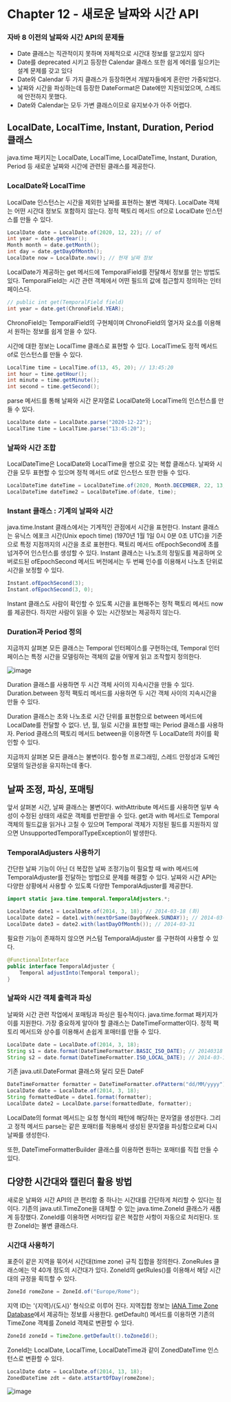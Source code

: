 # Chapter 12 - 새로운 날짜와 시간 API

### 자바 8 이전의 날짜와 시간 API의 문제들

- Date 클래스는 직관적이지 못하며 자체적으로 시간대 정보를 알고있지 않다
- Date를 deprecated 시키고 등장한 Calendar 클래스 또한 쉽게 에러를 일으키는 설계 문제를 갖고 있다
- Date와 Calendar 두 가지 클래스가 등장하면서 개발자들에게 혼란만 가중되었다.
- 날짜와 시간을 파싱하는데 등장한 DateFormat은 Date에만 지원되었으며, 스레드에 안전하지 못했다.
- Date와 Calendar는 모두 가변 클래스이므로 유지보수가 아주 어렵다.

## LocalDate, LocalTime, Instant, Duration, Period 클래스

java.time 패키지는 LocalDate, LocalTime, LocalDateTime, Instant, Duration, Period 등 새로운 날짜와 시간에 관련된 클래스를 제공한다.

### LocalDate와 LocalTime

LocalDate 인스턴스는 시간을 제외한 날짜를 표현하는 불변 객체다. LocalDate 객체는 어떤 시간대 정보도 포함하지 않는다. 정적 팩토리 메서드 of으로 LocalDate 인스턴스를 만들 수 있다.

```java
LocalDate date = LocalDate.of(2020, 12, 22); // of
int year = date.getYear();
Month month = date.getMonth();
int day = date.getDayOfMonth();
LocalDate now = LocalDate.now(); // 현재 날짜 정보
```

LocalDate가 제공하는 get 메서드에 TemporalField를 전달해서 정보를 얻는 방법도 있다. TemporalField는 시간 관련 객체에서 어떤 필드의 값에 접근할지 정의하는 인터페이스다.

```java
// public int get(TemporalField field)
int year = date.get(ChronoField.YEAR);
```

ChronoField는 TemporalField의 구현체이며 ChronoField의 열거자 요소를 이용해서 원하는 정보를 쉽게 얻을 수 있다.

시간에 대한 정보는 LocalTime 클래스로 표현할 수 있다. LocalTime도 정적 메서드 of로 인스턴스를 만들 수 있다.

```java
LocalTime time = LocalTime.of(13, 45, 20); // 13:45:20
int hour = time.getHour();
int minute = time.getMinute();
int second = time.getSecond();
```

parse 메서드를 통해 날짜와 시간 문자열로 LocalDate와 LocalTime의 인스턴스를 만들 수 있다.

```java
LocalDate date = LocalDate.parse("2020-12-22");
LocalTime time = LocalTime.parse("13:45:20");
```

### 날짜와 시간 조합

LocalDateTime은 LocalDate와 LocalTime을 쌍으로 갖는 복합 클래스다. 날짜와 시간을 모두 표현할 수 있으며 정적 메서드 of로 인스턴스 또한 만들 수 있다.

```java
LocalDateTime dateTime = LocalDateTime.of(2020, Month.DECEMBER, 22, 13, 45, 20);
LocalDateTime dateTime2 = LocalDateTime.of(date, time);

```

### Instant 클래스 : 기계의 날짜와 시간

java.time.Instant 클래스에서는 기계적인 관점에서 시간을 표현한다. Instant 클래스는 유닉스 에포크 시간(Unix epoch time) (1970년 1월 1일 0시 0분 0초 UTC)을 기준으로 특정 지점까지의 시간을 초로 표현한다. 팩토리 메서드 ofEpochSecond에 초를 넘겨주어 인스턴스를 생성할 수 있다. Instant 클래스는 나노초의 정밀도를 제공하며 오버로드된 ofEpochSecond 메서드 버전에서는 두 번째 인수를 이용해서 나노초 단위로 시간을 보정할 수 있다.

```java
Instant.ofEpochSecond(3);
Instant.ofEpochSecond(3, 0);
```

Instant 클래스도 사람이 확인할 수 있도록 시간을 표현해주는 정적 팩토리 메서드 now를 제공한다. 하지만 사람이 읽을 수 있는 시간정보는 제공하지 않는다.

### Duration과 Period 정의

지금까지 살펴본 모든 클래스는 Temporal 인터페이스를 구현하는데, Temporal 인터페이스는 특정 시간을 모델링하는 객체의 값을 어떻게 읽고 조작할지 정의한다.

![image](https://img1.daumcdn.net/thumb/R1280x0/?scode=mtistory2&fname=https%3A%2F%2Fblog.kakaocdn.net%2Fdn%2FkW8bo%2FbtqQPzS3Awa%2F0OY54KYyMk1WrKVF5WKMd1%2Fimg.png)

Duration 클래스를 사용하면 두 시간 객체 사이의 지속시간을 만들 수 있다. Duration.between 정적 팩토리 메서드를 사용하면 두 시간 객체 사이의 지속시간을 만들 수 있다.

Duration 클래스는 초와 나노초로 시간 단위를 표현함으로 between 메서드에 LocalDate를 전달할 수 없다. 년, 월, 일로 시간을 표현할 때는 Period 클래스를 사용하자. Period 클래스의 팩토리 메서드 between을 이용하면 두 LocalDate의 차이를 확인할 수 있다.

지금까지 살펴본 모든 클래스는 불변이다. 함수형 프로그래밍, 스레드 안정성과 도메인 모델의 일관성을 유지하는데 좋다.

## 날짜 조정, 파싱, 포매팅

앞서 살펴본 시간, 날짜 클래스는 불변이다. withAttribute 메서드를 사용하면 일부 속성이 수정된 상태의 새로운 객체를 반환받을 수 있다. get과 with 메서드로 Temporal 객체의 필드값을 읽거나 고칠 수 있으며 Temporal 객체가 지정된 필드를 지원하지 않으면 UnsupportedTemporalTypeException이 발생한다.

### TemporalAdjusters 사용하기

간단한 날짜 기능이 아닌 더 복잡한 날짜 조정기능이 필요할 때 with 메서드에 TemporalAdjuster를 전달하는 방법으로 문제를 해결할 수 있다. 날짜와 시간 API는 다양한 상황에서 사용할 수 있도록 다양한 TemporalAdjuster를 제공한다.

```java
import static java.time.temporal.TemporalAdjusters.*;

LocalDate date1 = LocalDate.of(2014, 3, 18); // 2014-03-18 (화)
LocalDate date2 = date1.with(nextOrSame(DayOfWeek.SUNDAY)); // 2014-03-23
LocalDate date3 = date2.with(lastDayOfMonth()); // 2014-03-31
```

필요한 기능이 존재하지 않으면 커스텀 TemporalAdjuster 를 구현하여 사용할 수 있다.

```java
@FunctionalInterface
public interface TemporalAdjuster {
    Temporal adjustInto(Temporal temporal);
}
```

### 날짜와 시간 객체 출력과 파싱

날짜와 시간 관련 작업에서 포매팅과 파싱은 필수적이다. java.time.format 패키지가 이를 지원한다. 가장 중요하게 알아야 할 클래스는 DateTimeFormatter이다. 정적 팩토리 메서드와 상수를 이용해서 손쉽게 포매터를 만들 수 있다.

```java
LocalDate date = LocalDate.of(2014, 3, 18);
String s1 = date.format(DateTimeFormatter.BASIC_ISO_DATE); // 20140318
String s2 = date.format(DateTimeFormatter.ISO_LOCAL_DATE); // 2014-03-18
```

기존 java.util.DateFormat 클래스와 달리 모든 DateF

```java
DateTimeFormatter formatter = DateTimeFormatter.ofPatterm("dd/MM/yyyy");
LocalDate date = LocalDate.of(2014, 3, 18);
String formattedDate = date1.format(formatter);
LocalDate date2 = LocalDate.parse(formattedDate, formatter);
```

LocalDate의 format 메서드는 요청 형식의 패턴에 해당하는 문자열을 생성한다. 그리고 정적 메서드 parse는 같은 포매터를 적용해서 생성된 문자열을 파싱함으로써 다시 날짜를 생성한다.

또한, DateTimeFormatterBuilder 클래스를 이용하면 원하는 포매터를 직접 만들 수 있다.

## 다양한 시간대와 캘린더 활용 방법

새로운 날짜와 시간 API의 큰 편리함 중 하나는 시간대를 간단하게 처리할 수 있다는 점이다. 기존의 java.util.TimeZone을 대체할 수 있는 java.time.ZoneId 클래스가 새롭게 등장했다. ZoneId를 이용하면 서머타임 같은 복잡한 사항이 자동으로 처리된다. 또한 ZoneId는 불변 클래스다.

### 시간대 사용하기

표준이 같은 지역을 묶어서 시간대(time zone) 규칙 집합을 정의한다. ZoneRules 클래스에는 약 40개 정도의 시간대가 있다. ZoneId의 getRules()를 이용해서 해당 시간대의 규정을 획득할 수 있다.

```java
ZoneId romeZone = ZoneId.of("Europe/Rome");
```

지역 ID는 '{지역}/{도시}' 형식으로 이루어 진다. 지역집합 정보는 [IANA Time Zone Database](https://www.iana.org/time-zones)에서 제공하는 정보를 사용한다. getDefault() 메서드를 이용하면 기존의 TimeZone 객체를 ZoneId 객체로 변환할 수 있다.

```java
ZoneId zoneId = TimeZone.getDefault().toZoneId();
```

ZoneId는 LocalDate, LocalTime, LocalDateTime과 같이 ZonedDateTime 인스턴스로 변환할 수 있다.

```java
LocalDate date = LocalDate.of(2014, 13, 18);
ZonedDateTime zdt = date.atStartOfDay(romeZone);
```

![image](https://img1.daumcdn.net/thumb/R1280x0/?scode=mtistory2&fname=https%3A%2F%2Fblog.kakaocdn.net%2Fdn%2Fb5yeDe%2FbtqQ0QMHtzu%2FHqApHI6ynmzBveBZEMMKZK%2Fimg.png)